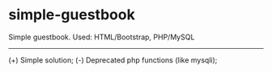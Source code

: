 # simple-guestbook
Simple guestbook. 
Used: HTML/Bootstrap, PHP/MySQL

____________________________
(+) Simple solution; 
(-) Deprecated php functions (like mysqli);

